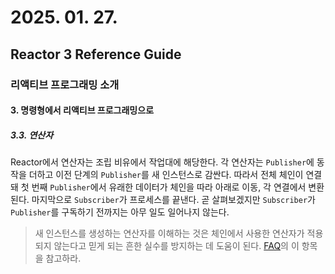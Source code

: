 # 2025. 01. 27.

## Reactor 3 Reference Guide

### 리액티브 프로그래밍 소개

#### 3. 명령형에서 리액티브 프로그래밍으로

##### 3.3. 연산자

Reactor에서 연산자는 조립 비유에서 작업대에 해당한다. 각 연산자는 `Publisher`에 동작을 더하고 이전 단계의 `Publisher`를 새 인스턴스로 감싼다. 따라서 전체 체인이 연결돼 첫 번째 `Publisher`에서 유래한 데이터가 체인을 따라 아래로 이동, 각 연결에서 변환된다. 마지막으로 `Subscriber`가 프로세스를 끝낸다. 곧 살펴보겠지만 `Subscriber`가 `Publisher`를 구독하기 전까지는 아무 일도 일어나지 않는다.

> 새 인스턴스를 생성하는 연산자를 이해하는 것은 체인에서 사용한 연산자가 적용되지 않는다고 믿게 되는 흔한 실수를 방지하는 데 도움이 된다. [FAQ][faq-chain]의 이 항목을 참고하라.



[faq-chain]: https://projectreactor.io/docs/core/release/reference/faq.html#faq.chain